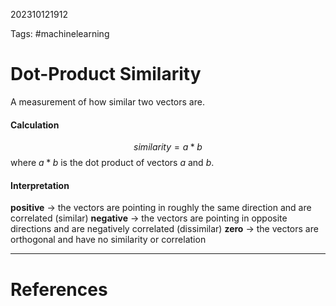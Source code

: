 202310121912

Tags: #machinelearning 

# Dot-Product Similarity
A measurement of how similar two vectors are.

#### Calculation
$$
similarity = a*b
$$
where $a*b$ is the dot product of vectors $a$ and $b$.

#### Interpretation
**positive** $\rightarrow$ the vectors are pointing in roughly the same direction and are correlated (similar)
**negative** $\rightarrow$ the vectors are pointing in opposite directions and are negatively correlated (dissimilar)
**zero** $\rightarrow$ the vectors are orthogonal and have no similarity or correlation


---
# References
